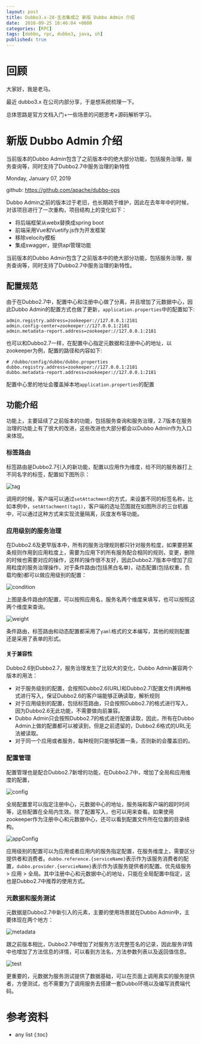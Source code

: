 ```yaml
---
layout: post
title: Dubbo3.x-28-生态集成之 新版 Dubbo Admin 介绍
date:  2016-09-25 18:46:04 +0800
categories: [RPC]
tags: [dobbo, rpc, dubbo3, java, sh]
published: true
---
```



# 回顾

大家好，我是老马。

最近 dubbo3.x 在公司内部分享，于是想系统梳理一下。

总体思路是官方文档入门+一些场景的问题思考+源码解析学习。

# 新版 Dubbo Admin 介绍

当前版本的Dubbo Admin包含了之前版本中的绝大部分功能，包括服务治理，服务查询等，同时支持了Dubbo2.7中服务治理的新特性

Monday, January 07, 2019

github: https://github.com/apache/dubbo-ops


Dubbo Admin之前的版本过于老旧，也长期疏于维护，因此在去年年中的时候，对该项目进行了一次重构，项目结构上的变化如下：

*   将后端框架从webx替换成spring boot
*   前端采用Vue和Vuetify.js作为开发框架
*   移除velocity模板
*   集成swagger，提供api管理功能

当前版本的Dubbo Admin包含了之前版本中的绝大部分功能，包括服务治理，服务查询等，同时支持了Dubbo2.7中服务治理的新特性。

配置规范
----

由于在Dubbo2.7中，配置中心和注册中心做了分离，并且增加了元数据中心，因此Dubbo Admin的配置方式也做了更新，`application.properties`中的配置如下:

```properties
admin.registry.address=zookeeper://127.0.0.1:2181
admin.config-center=zookeeper://127.0.0.1:2181
admin.metadata-report.address=zookeeper://127.0.0.1:2181
```

也可以和Dubbo2.7一样，在配置中心指定元数据和注册中心的地址，以zookeeper为例，配置的路径和内容如下:

```properties
# /dubbo/config/dubbo/dubbo.properties
dubbo.registry.address=zookeeper://127.0.0.1:2181
dubbo.metadata-report.address=zookeeper://127.0.0.1:2181
```

配置中心里的地址会覆盖掉本地`application.properties`的配置

功能介绍
----

功能上，主要延续了之前版本的功能，包括服务查询和服务治理，2.7版本在服务治理的功能上有了很大的改进，这些改进也大部分都会以Dubbo Admin作为入口来体现。

### 标签路由

标签路由是Dubbo2.7引入的新功能，配置以应用作为维度，给不同的服务器打上不同名字的标签，配置如下图所示：

![tag](https://cn.dubbo.apache.org/imgs/blog/admin/route.jpg)

调用的时候，客户端可以通过`setAttachment`的方式，来设置不同的标签名称，比如本例中，`setAttachment(tag1)`，客户端的选址范围就在如图所示的三台机器中，可以通过这种方式来实现流量隔离，灰度发布等功能。

### 应用级别的服务治理

在Dubbo2.6及更早版本中，所有的服务治理规则都只针对服务粒度，如果要把某条规则作用到应用粒度上，需要为应用下的所有服务配合相同的规则，变更，删除的时候也需要对应的操作，这样的操作很不友好，因此Dubbo2.7版本中增加了应用粒度的服务治理操作，对于条件路由(包括黑白名单)，动态配置(包括权重，负载均衡)都可以做应用级别的配置：

![condition](https://cn.dubbo.apache.org/imgs/blog/admin/conditionRoute.jpg)

上图是条件路由的配置，可以按照应用名，服务名两个维度来填写，也可以按照这两个维度来查询。

![weight](https://cn.dubbo.apache.org/imgs/blog/admin/weight.jpg)

条件路由，标签路由和动态配置都采用了`yaml`格式的文本编写，其他的规则配置还是采用了表单的形式。

#### 关于兼容性

Dubbo2.6到Dubbo2.7，服务治理发生了比较大的变化，Dubbo Admin兼容两个版本的用法：

*   对于服务级别的配置，会按照Dubbo2.6(URL)和Dubbo2.7(配置文件)两种格式进行写入，保证Dubbo2.6的客户端能够正确读取，解析规则
*   对于应用级别的配置，包括标签路由，只会按照Dubbo2.7的格式进行写入，因为Dubbo2.6无此功能，不需要做向前兼容。
*   Dubbo Admin只会按照Dubbo2.7的格式进行配置读取，因此，所有在Dubbo Admin上做的配置都可以被读到，但是之前遗留的，Dubbo2.6格式的URL无法被读取。
*   对于同一个应用或者服务，每种规则只能够配置一条，否则新的会覆盖旧的。

### 配置管理

配置管理也是配合Dubbo2.7新增的功能，在Dubbo2.7中，增加了全局和应用维度的配置，

![config](https://cn.dubbo.apache.org/imgs/blog/admin/config.jpg)

全局配置里可以指定注册中心，元数据中心的地址，服务端和客户端的超时时间等，这些配置在全局内生效。除了配置写入，也可以用来查看。如果使用zookeeper作为注册中心和元数据中心，还可以看到配置文件所在位置的目录结构。

![appConfig](https://cn.dubbo.apache.org/imgs/blog/admin/appConfig.jpg)

应用级别的配置可以为应用或者应用内的服务指定配置，在服务维度上，需要区分提供者和消费者。`dubbo.reference.{serviceName}`表示作为该服务消费者的配置，`dubbo.provider.{servcieName}`表示作为该服务提供者的配置。优先级服务 > 应用 > 全局。其中注册中心和元数据中心的地址，只能在全局配置中指定，这也是Dubbo2.7中推荐的使用方式。

### 元数据和服务测试

元数据是Dubbo2.7中新引入的元素，主要的使用场景就在Dubbo Admin中，主要体现在两个地方：

![metadata](https://cn.dubbo.apache.org/imgs/blog/admin/metadata.jpg)

跟之前版本相比，Dubbo2.7中增加了对服务方法完整签名的记录，因此服务详情中也增加了方法信息的详情，可以看到方法名，方法参数列表以及返回值信息。

![test](https://cn.dubbo.apache.org/imgs/blog/admin/test.jpg)

更重要的，元数据为服务测试提供了数据基础，可以在页面上调用真实的服务提供者，方便测试，也不需要为了调用服务去搭建一套Dubbo环境以及编写消费端代码。



# 参考资料

* any list
{:toc}

